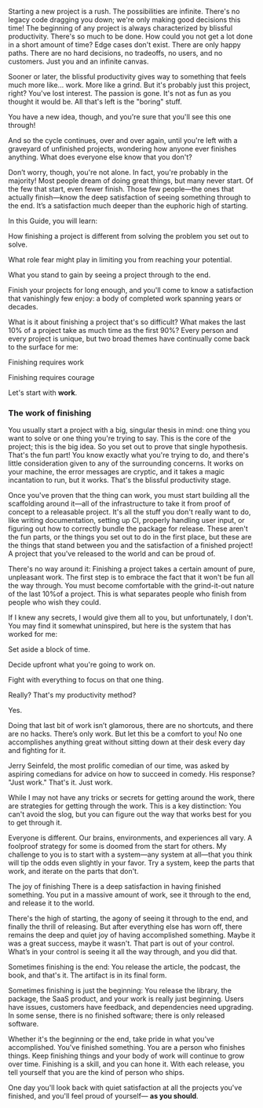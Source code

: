 Starting a new project is a rush. The possibilities are infinite. There's no legacy code dragging you down; we're only making good decisions this time! The beginning of any project is always characterized by blissful productivity. There's so much to be done. How could you not get a lot done in a short amount of time? Edge cases don't exist. There are only happy paths. There are no hard decisions, no tradeoffs, no users, and no customers. Just you and an infinite canvas.

Sooner or later, the blissful productivity gives way to something that feels much more like... work. More like a grind. But it's probably just this project, right? You've lost interest. The passion is gone. It's not as fun as you thought it would be. All that's left is the "boring" stuff. 

You have a new idea, though, and you're sure that you'll see this one through! 

And so the cycle continues, over and over again, until you're left with a graveyard of unfinished projects, wondering how anyone ever finishes anything. What does everyone else know that you don't? 

Don’t worry, though, you're not alone. In fact, you're probably in the majority! Most people dream of doing great things, but many never start. Of the few that start, even fewer finish. Those few people—the ones that actually finish—know the deep satisfaction of seeing something through to the end. It’s a satisfaction much deeper than the euphoric high of starting. 

In this Guide, you will learn:

How finishing a project is different from solving the problem you set out to solve. 

What role fear might play in limiting you from reaching your potential.

What you stand to gain by seeing a project through to the end.

Finish your projects for long enough, and you'll come to know a satisfaction that vanishingly few enjoy: a body of completed work spanning years or decades.

What is it about finishing a project that's so difficult? What makes the last 10% of a project take as much time as the first 90%? Every person and every project is unique, but two broad themes have continually come back to the surface for me:

Finishing requires work

Finishing requires courage

Let's start with <b>work</b>.

### The work of finishing
You usually start a project with a big, singular thesis in mind: one thing you want to solve or one thing you're trying to say. This is the core of the project; this is the big idea. So you set out to prove that single hypothesis. That's the fun part! You know exactly what you're trying to do, and there's little consideration given to any of the surrounding concerns. It works on your machine, the error messages are cryptic, and it takes a magic incantation to run, but it works. That's the blissful productivity stage. 

Once you've proven that the thing can work, you must start building all the scaffolding around it—all of the infrastructure to take it from proof of concept to a releasable project. It's all the stuff you don't really want to do, like writing documentation, setting up CI, properly handling user input, or figuring out how to correctly bundle the package for release. These aren't the fun parts, or the things you set out to do in the first place, but these are the things that stand between you and the satisfaction of a finished project! A project that you've released to the world and can be proud of. 

There's no way around it: Finishing a project takes a certain amount of pure, unpleasant work. The first step is to embrace the fact that it won't be fun all the way through. You must become comfortable with the grind-it-out nature of the last 10%of a project. This is what separates people who finish from people who wish they could. 

If I knew any secrets, I would give them all to you, but unfortunately, I don't. You may find it somewhat uninspired, but here is the system that has worked for me:

Set aside a block of time.

Decide upfront what you're going to work on.

Fight with everything to focus on that one thing.

Really? That's my productivity method? 

Yes.

Doing that last bit of work isn’t glamorous, there are no shortcuts, and there are no hacks. There’s only work. But let this be a comfort to you! No one accomplishes anything great without sitting down at their desk every day and fighting for it. 

Jerry Seinfeld, the most prolific comedian of our time, was asked by aspiring comedians for advice on how to succeed in comedy. His response? "Just work." That's it. Just work.

While I may not have any tricks or secrets for getting around the work, there are strategies for getting through the work. This is a key distinction: You can't avoid the slog, but you can figure out the way that works best for you to get through it. 

Everyone is different. Our brains, environments, and experiences all vary. A foolproof strategy for some is doomed from the start for others. My challenge to you is to start with a system—any system at all—that you think will tip the odds even slightly in your favor. Try a system, keep the parts that work, and iterate on the parts that don't. 

The joy of finishing
There is a deep satisfaction in having finished something. You put in a massive amount of work, see it through to the end, and release it to the world. 

There's the high of starting, the agony of seeing it through to the end, and finally the thrill of releasing. But after everything else has worn off, there remains the deep and quiet joy of having accomplished something. Maybe it was a great success, maybe it wasn't. That part is out of your control. What’s in your control is seeing it all the way through, and you did that. 

Sometimes finishing is the end: You release the article, the podcast, the book, and that's it. The artifact is in its final form.

Sometimes finishing is just the beginning: You release the library, the package, the SaaS product, and your work is really just beginning. Users have issues, customers have feedback, and dependencies need upgrading. In some sense, there is no finished software; there is only released software.

Whether it's the beginning or the end, take pride in what you've accomplished. You've finished something. You are a person who finishes things. Keep finishing things and your body of work will continue to grow over time. Finishing is a skill, and you can hone it. With each release, you tell yourself that you are the kind of person who ships.

One day you'll look back with quiet satisfaction at all the projects you've finished, and you'll feel proud of yourself— <b>as you should</b>.

